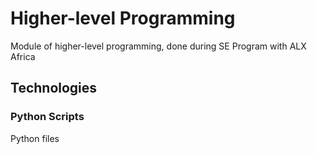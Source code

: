 # Higher-level Programming
Module of higher-level programming, done during SE Program with ALX Africa

## Technologies
### Python Scripts
Python files
